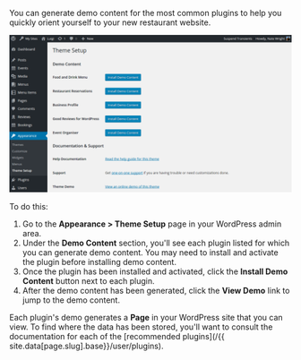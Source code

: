 You can generate demo content for the most common plugins to help you quickly orient yourself to your new restaurant website.

![Screenshot of the Theme Setup page](/img/theme/install-demo-content.png)

To do this:

1. Go to the **Appearance > Theme Setup** page in your WordPress admin area.
2. Under the **Demo Content** section, you'll see each plugin listed for which you can generate demo content. You may need to install and activate the plugin before installing demo content.
3. Once the plugin has been installed and activated, click the **Install Demo Content** button next to each plugin.
4. After the demo content has been generated, click the **View Demo** link to jump to the demo content.

Each plugin's demo generates a **Page** in your WordPress site that you can view. To find where the data has been stored, you'll want to consult the documentation for each of the [recommended plugins](/{{ site.data[page.slug].base}}/user/plugins).
